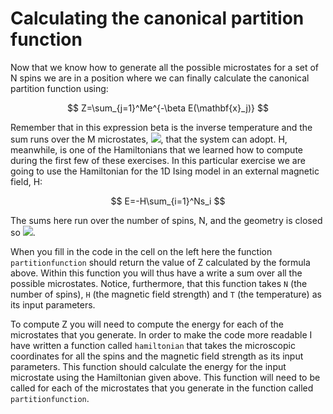 # Calculating the canonical partition function

Now that we know how to generate all the possible microstates for a set of N spins we are in a position where we can finally calculate the canonical partition function using:

$$
Z=\sum_{j=1}^Me^{-\beta E(\mathbf{x}_j)}
$$

Remember that in this expression beta is the inverse temperature and the sum runs over the M microstates, ![](https://render.githubusercontent.com/render/math?math=\mathbf{x}_j), that the system can adopt.  H, meanwhile, is one of the Hamiltonians that we learned how to compute during the first few of these exercises.  In this particular exercise we are going to use the Hamiltonian for the 1D Ising model in an external magnetic field, H:

$$
E=-H\sum_{i=1}^Ns_i
$$

The sums here run over the number of spins, N, and the geometry is closed so ![](https://render.githubusercontent.com/render/math?math=s_{N%2B1}=s_1).

When you fill in the code in the cell on the left here the function `partitionfunction` should return the value of Z calculated by the formula above.  Within this function you will thus have a write a sum over all the possible microstates.  Notice, furthermore, that this function takes `N` (the number of spins), `H` (the magnetic field strength) and `T` (the temperature) as its input parameters. 

To compute Z you will need to compute the energy for each of the microstates that you generate.  In order to make the code more readable I have written a function called `hamiltonian` that takes the microscopic coordinates for all the spins and the magnetic field strength as its input parameters.  This function should calculate the energy for the input microstate using the Hamiltonian given above.   This function will need to be called for each of the microstates that you generate in the function called `partitionfunction`.

